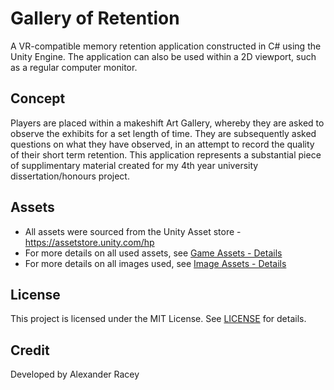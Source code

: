 # Gallery of Retention
A VR-compatible memory retention application constructed in C# using the Unity Engine. The application can also be used within a 2D viewport, such as a regular computer monitor.

## Concept
Players are placed within a makeshift Art Gallery, whereby they are asked to observe the exhibits for a set length of time. They are subsequently asked questions on what they have observed, in an attempt to record the quality of their short term retention. This application represents a substantial piece of supplimentary material created for my 4th year university dissertation/honours project.

## Assets
* All assets were sourced from the Unity Asset store - https://assetstore.unity.com/hp
* For more details on all used assets, see [Game Assets - Details](Documentation/Game_Assets_Details.md)
* For more details on all images used, see [Image Assets - Details](Documentation/Image_Assets_Details.md)

## License
This project is licensed under the MIT License. See [LICENSE](LICENSE) for details.

## Credit
Developed by Alexander Racey